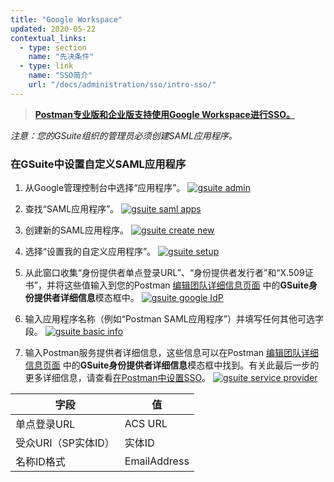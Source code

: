 ```yaml
---
title: "Google Workspace"
updated: 2020-05-22
contextual_links:
  - type: section
    name: "先决条件"
  - type: link
    name: "SSO简介"
    url: "/docs/administration/sso/intro-sso/"
---
```


> **[Postman专业版和企业版支持使用Google Workspace进行SSO。](https://www.postman.com/pricing)**

*注意：您的GSuite组织的管理员必须创建SAML应用程序。*

### 在GSuite中设置自定义SAML应用程序

1. 从Google管理控制台中选择“应用程序”。
   [![gsuite admin](https://assets.postman.com/postman-docs/gsuite_admin.png)](https://assets.postman.com/postman-docs/gsuite_admin.png)

2. 查找“SAML应用程序”。
   [![gsuite saml apps](https://assets.postman.com/postman-docs/gsuite_saml_apps.png)](https://assets.postman.com/postman-docs/gsuite_saml_apps.png)

3. 创建新的SAML应用程序。
   [![gsuite create new](https://assets.postman.com/postman-docs/gsuite_create_new.png)](https://assets.postman.com/postman-docs/gsuite_create_new.png)

4. 选择“设置我的自定义应用程序”。
   [![gsuite setup](https://assets.postman.com/postman-docs/gsuite_setup.png)](https://assets.postman.com/postman-docs/gsuite_setup.png)

5. 从此窗口收集“身份提供者单点登录URL”、“身份提供者发行者”和“X.509证书”，并将这些值输入到您的Postman [编辑团队详细信息页面](https://go.postman.co/settings/team/general) 中的**GSuite身份提供者详细信息**模态框中。
   [![gsuite google IdP](https://assets.postman.com/postman-docs/gsuite_google_IdP.png)](https://assets.postman.com/postman-docs/gsuite_google_IdP.png)

6. 输入应用程序名称（例如“Postman SAML应用程序”）并填写任何其他可选字段。
   [![gsuite basic info](https://assets.postman.com/postman-docs/gsuite_basic_info.png)](https://assets.postman.com/postman-docs/gsuite_basic_info.png)

7. 输入Postman服务提供者详细信息，这些信息可以在Postman [编辑团队详细信息页面](https://go.postman.co/settings/team/general) 中的**GSuite身份提供者详细信息**模态框中找到。有关此最后一步的更多详细信息，请查看[在Postman中设置SSO](/docs/administration/sso/admin-sso/)。
   [![gsuite service provider](https://assets.postman.com/postman-docs/gsuite_service_provider.png)](https://assets.postman.com/postman-docs/gsuite_service_provider.png)

 | **字段** | **值** |
 | --- | --- |
 | 单点登录URL | ACS URL |
 | 受众URI（SP实体ID） | 实体ID |
 | 名称ID格式 | EmailAddress |